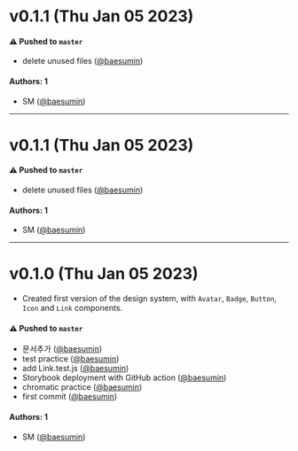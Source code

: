 # v0.1.1 (Thu Jan 05 2023)

#### ⚠️ Pushed to `master`

- delete unused files ([@baesumin](https://github.com/baesumin))

#### Authors: 1

- SM ([@baesumin](https://github.com/baesumin))

---

# v0.1.1 (Thu Jan 05 2023)

#### ⚠️ Pushed to `master`

- delete unused files ([@baesumin](https://github.com/baesumin))

#### Authors: 1

- SM ([@baesumin](https://github.com/baesumin))

---

# v0.1.0 (Thu Jan 05 2023)

- Created first version of the design system, with `Avatar`, `Badge`, `Button`, `Icon` and `Link` components.

#### ⚠️ Pushed to `master`

- 문서추가 ([@baesumin](https://github.com/baesumin))
- test practice ([@baesumin](https://github.com/baesumin))
- add Link.test.js ([@baesumin](https://github.com/baesumin))
- Storybook deployment with GitHub action ([@baesumin](https://github.com/baesumin))
- chromatic practice ([@baesumin](https://github.com/baesumin))
- first commit ([@baesumin](https://github.com/baesumin))

#### Authors: 1

- SM ([@baesumin](https://github.com/baesumin))
